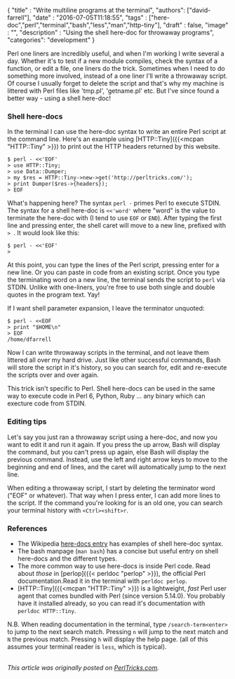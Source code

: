 
  {
    "title"  : "Write multiline programs at the terminal",
    "authors": ["david-farrell"],
    "date"   : "2016-07-05T11:18:55",
    "tags"   : ["here-doc","perl","terminal","bash","less","man","http-tiny"],
    "draft"  : false,
    "image"  : "",
    "description" : "Using the shell here-doc for throwaway programs",
    "categories": "development"
  }

Perl one liners are incredibly useful, and when I'm working I write several a day. Whether it's to test if a new module compiles, check the syntax of a function, or edit a file, one liners do the trick. Sometimes when I need to do something more involved, instead of a one liner I'll write a throwaway script. Of course I usually forget to delete the script and that's why my machine is littered with Perl files like 'tmp.pl', 'getname.pl' etc. But I've since found a better way - using a shell here-doc!

### Shell here-docs

In the terminal I can use the here-doc syntax to write an entire Perl script at the command line. Here's an example using [HTTP::Tiny]({{<mcpan "HTTP::Tiny" >}}) to print out the HTTP headers returned by this website.

    $ perl - <<'EOF'
    > use HTTP::Tiny;
    > use Data::Dumper;
    > my $res = HTTP::Tiny->new->get('http://perltricks.com/');
    > print Dumper($res->{headers});
    > EOF

What's happening here? The syntax `perl -` primes Perl to execute STDIN. The syntax for a shell here-doc is `<<'word'` where "word" is the value to terminate the here-doc with (I tend to use `EOF` or `END`). After typing the first line and pressing enter, the shell caret will move to a new line, prefixed with `> `. It would look like this:

    $ perl - <<'EOF'
    > 

At this point, you can type the lines of the Perl script, pressing enter for a new line. Or you can paste in code from an existing script. Once you type the terminating word on a new line, the terminal sends the script to `perl` via STDIN. Unlike with one-liners, you're free to use both single and double quotes in the program text. Yay!

If I want shell parameter expansion, I leave the terminator unquoted:

    $ perl - <<EOF
    > print "$HOME\n"
    > EOF
    /home/dfarrell

Now I can write throwaway scripts in the terminal, and not leave them littered all over my hard drive. Just like other successful commands, Bash will store the script in it's history, so you can search for, edit and re-execute the scripts over and over again.

This trick isn't specific to Perl. Shell here-docs can be used in the same way to execute code in Perl 6, Python, Ruby ... any binary which can execture code from STDIN.

### Editing tips

Let's say you just ran a throwaway script using a here-doc, and now you want to edit it and run it again. If you press the up arrow, Bash will display the command, but you can't press up again, else Bash will display the previous command. Instead, use the left and right arrow keys to move to the beginning and end of lines, and the caret will automatically jump to the next line.

When editing a throwaway script, I start by deleting the terminator word ("EOF" or whatever). That way when I press enter, I can add more lines to the script. If the command you're looking for is an old one, you can search your terminal history with `<Ctrl><shift>r`.

### References

* The Wikipedia [here-docs entry](https://en.wikipedia.org/wiki/Heredoc#Unix_shells) has examples of shell here-doc syntax.
* The bash manpage (`man bash`) has a concise but useful entry on shell here-docs and the different types.
* The more common way to use here-docs is inside Perl code. Read about _those_ in [perlop]({{< perldoc "perlop" >}}), the official Perl documentation.Read it in the terminal with `perldoc perlop`.
* [HTTP::Tiny]({{<mcpan "HTTP::Tiny" >}}) is a lightweight, _fast_ Perl user agent that comes bundled with Perl (since version 5.14.0). You probably have it installed already, so you can read it's documentation with `perldoc HTTP::Tiny`.

N.B. When reading documentation in the terminal, type `/search-term<enter>` to jump to the next search match. Pressing `n` will jump to the next match and `N` the previous match. Pressing `h` will display the help page. (all of this assumes your terminal reader is `less`, which is typical).

\
*This article was originally posted on [PerlTricks.com](http://perltricks.com).*
